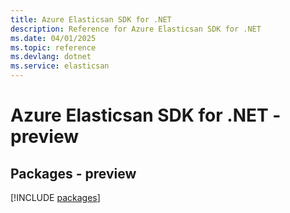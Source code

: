 ```yaml
---
title: Azure Elasticsan SDK for .NET
description: Reference for Azure Elasticsan SDK for .NET
ms.date: 04/01/2025
ms.topic: reference
ms.devlang: dotnet
ms.service: elasticsan
---
```

# Azure Elasticsan SDK for .NET - preview
## Packages - preview
[!INCLUDE [packages](elasticsan-index.md)]